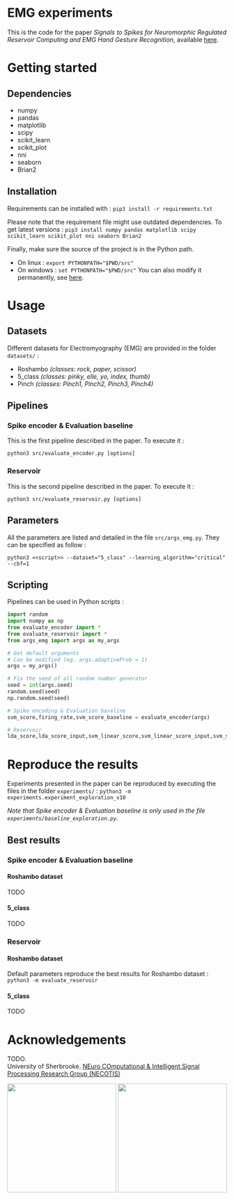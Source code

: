 # EMG experiments

This is the code for the paper *Signals to Spikes for Neuromorphic Regulated Reservoir Computing and EMG Hand Gesture Recognition*, available [here](https://arxiv.org/pdf/2106.11169.pdf).


# Getting started

## Dependencies
- numpy
- pandas
- matplotlib
- scipy
- scikit_learn
- scikit_plot
- nni
- seaborn
- Brian2

## Installation
Requirements can be installed with : ```pip3 install -r requirements.txt```
  
Please note that the requirement file might use outdated dependencies. To get latest versions : ```pip3 install numpy pandas matplotlib scipy scikit_learn scikit_plot nni seaborn Brian2```

Finally, make sure the source of the project is in the Python path.  
- On linux : `export PYTHONPATH="$PWD/src"`
- On windows : `set PYTHONPATH="$PWD/src"`
You can also modify it permanently, see [here](https://bic-berkeley.github.io/psych-214-fall-2016/using_pythonpath.html).


# Usage

## Datasets
Different datasets for Electromyography (EMG) are provided in the folder `datasets/` :
- Roshambo *(classes: rock, paper, scissor)*
- 5_class *(classes: pinky, elle, yo, index, thumb)*
- Pinch *(classes: Pinch1, Pinch2, Pinch3, Pinch4)*

## Pipelines
### Spike encoder & Evaluation baseline 
This is the first pipeline described in the paper. To execute it : 
```
python3 src/evaluate_encoder.py [options]
```
### Reservoir
This is the second pipeline described in the paper. To execute it :
```
python3 src/evaluate_reservoir.py [options] 
```

## Parameters
All the parameters are listed and detailed in the file `src/args_emg.py`. They can be specified as follow : 
```
python3 <<script>> --dataset="5_class" --learning_algorithm="critical" --cbf=1
```

## Scripting
Pipelines can be used in Python scripts :
```python
import random
import numpy as np
from evaluate_encoder import *
from evaluate_reservoir import *
from args_emg import args as my_args

# Get default arguments 
# Can be modified (eg. args.adaptiveProb = 1)
args = my_args()

# Fix the seed of all random number generator
seed = int(args.seed)
random.seed(seed)
np.random.seed(seed)

# Spike encoding & Evaluation baseline
svm_score,firing_rate,svm_score_baseline = evaluate_encoder(args)

# Reservoir 
lda_score,lda_score_input,svm_linear_score,svm_linear_score_input,svm_score,svm_score_input,firing_rate,nbsynapses,nbneurons = evaluate_reservoir(args)
```


# Reproduce the results

Experiments presented in the paper can be reproduced by executing the files in the folder `experiments/` :
```python3 -m experiments.experiment_exploration_v10```

*Note that Spike encoder & Evaluation baseline is only used in the file `experiments/baseline_exploration.py`.*

## Best results 
### Spike encoder & Evaluation baseline
#### Roshambo dataset
TODO
#### 5_class
TODO
### Reservoir
#### Roshambo dataset
Default parameters reproduce the best results for Roshambo dataset : `python3 -m evaluate_reservoir`
#### 5_class
TODO


# Acknowledgements 
TODO.  
University of Sherbrooke. [NEuro COmputational & Intelligent Signal Processing Research Group (NECOTIS)](http://www.gel.usherbrooke.ca/necotis/)

<img src="data/necotis.png" width="250" /> <img src="data/UdeS.jpg" width="250" />
